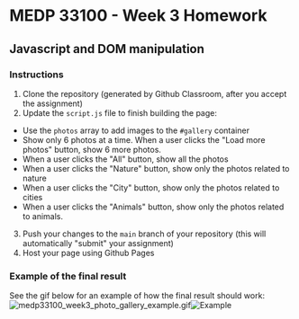 # MEDP 33100 - Week 3 Homework
## Javascript and DOM manipulation

### Instructions 
1. Clone the repository (generated by Github Classroom, after you accept the assignment)
2. Update the `script.js` file to finish building the page:
- Use the `photos` array to add images to the `#gallery` container
- Show only 6 photos at a time. When a user clicks the "Load more photos" button, show 6 more photos.
- When a user clicks the "All" button, show all the photos
- When a user clicks the "Nature" button, show only the photos related to nature
- When a user clicks the "City" button, show only the photos related to cities
- When a user clicks the "Animals" button, show only the photos related to animals.
3. Push your changes to the `main` branch of your repository (this will automatically "submit" your assignment) 
4. Host your page using Github Pages

### Example of the final result
See the gif below for an example of how the final result should work:
![medp33100_week3_photo_gallery_example.gif](medp33100_week3_photo_gallery_example.gif)![Example]()


